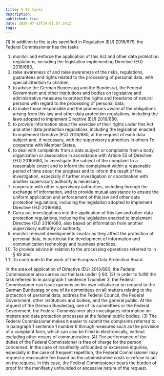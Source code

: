 ```yaml
---
title: § 14 tasks
description: 
published: true
date: 2020-07-13T14:01:57.341Z
tags: 
---
```


(1) In addition to the tasks specified in Regulation (EU) 2016/679, the Federal Commissioner has the tasks
1. monitor and enforce the application of this Act and other data protection regulations, including the legislation implementing Directive (EU) 2016/680,
2. raise awareness of and raise awareness of the risks, regulations, guarantees and rights related to the processing of personal data, with special attention to children,
3. to advise the German Bundestag and the Bundesrat, the Federal Government and other institutions and bodies on legislative and administrative measures to protect the rights and freedoms of natural persons with regard to the processing of personal data,
4. to make those responsible and the processors aware of the obligations arising from this law and other data protection regulations, including the laws adopted to implement Directive (EU) 2016/680,
5. to provide information about the exercise of their rights under this Act and other data protection regulations, including the legislation enacted to implement Directive (EU) 2016/680, at the request of each data subject and, if necessary, with the supervisory authorities in others To cooperate with Member States,
6. to deal with complaints from a data subject or complaints from a body, organization or association in accordance with Article 55 of Directive (EU) 2016/680, to investigate the subject of the complaint to a reasonable extent and to inform the complainant within a reasonable period of time about the progress and to inform the result of the investigation, especially if further investigation or coordination with another supervisory authority is necessary,
7. cooperate with other supervisory authorities, including through the exchange of information, and to provide mutual assistance to ensure the uniform application and enforcement of this law and other data protection regulations, including the legislation adopted to implement Directive (EU) 2016/680,
8. Carry out investigations into the application of this law and other data protection regulations, including the legislation enacted to implement Directive (EU) 2016/680, also based on information from another supervisory authority or authority,
9. monitor relevant developments insofar as they affect the protection of personal data, in particular the development of information and communication technology and business practices,
10. To provide advice in relation to the processing operations referred to in § 69 and
11. To contribute to the work of the European Data Protection Board.

In the area of application of Directive (EU) 2016/680, the Federal Commissioner also carries out the task under § 60.
(2) In order to fulfill the task referred to in paragraph 1 sentence 1 number 3, the Federal Commissioner can issue opinions on his own initiative or on request to the German Bundestag or one of its committees on all matters relating to the protection of personal data, address the Federal Council, the Federal Government, other institutions and bodies, and the general public. At the request of the German Bundestag, one of its committees or the Federal Government, the Federal Commissioner also investigates information on matters and data protection processes at the federal public bodies.
(3) The Federal Commissioner makes it easier to submit the complaints referred to in paragraph 1 sentence 1 number 6 through measures such as the provision of a complaint form, which can also be filled in electronically, without excluding other means of communication.
(4) The performance of the duties of the Federal Commissioner is free of charge for the person concerned. In the case of manifestly unfounded or excessive inquiries, especially in the case of frequent repetition, the Federal Commissioner may request a reasonable fee based on the administrative costs or refuse to act on the request. In this case, the Federal Commissioner bears the burden of proof for the manifestly unfounded or excessive nature of the request.